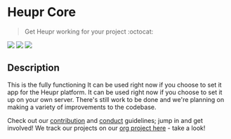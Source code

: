 # Heupr Core

> Get Heupr working for your project :octocat:

<img src="https://img.shields.io/badge/solve-problems-blue.svg"> <img src="https://img.shields.io/badge/be-creative-yellow.svg"> <img src="https://img.shields.io/badge/have-fun-red.svg">

## Description

This is the fully functioning It can be used right now if you choose to set it app for the Heupr platform. It can be used right now if you choose to set it up on your own server. There's still work to be done and we're planning on making a variety of improvements to the codebase.

Check out our [contribution](https://github.com/heupr/docs/blob/master/.github/CONTRIBUTING.md) and [conduct](https://github.com/heupr/docs/blob/master/.github/CODE_OF_CONDUCT.md) guidelines; jump in and get involved! We track our projects on our [org project here](https://github.com/orgs/heupr/projects/1) - take a look!
